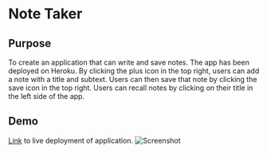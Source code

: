 # Note Taker 

## Purpose
To create an application that can write and save notes. The app has been deployed on Heroku. By clicking the plus icon in the top right, users can add a note with a title and subtext. Users can then save that note by clicking the save icon in the top right. Users can recall notes by clicking on their title in the left side of the app.

## Demo
[Link](https://whispering-refuge-70862.herokuapp.com/) to live deployment of application.
![Screenshot](https://github.com/mrxanthic/Note-Taker/blob/main/public/assets/notetakerscreenshot.PNG)
 
